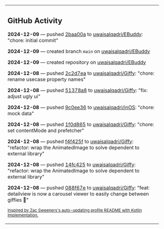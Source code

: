 <table><tr><td valign="top" width="100%">    

## GitHub Activity

**2024-12-09** — pushed [2baa00a](https://github.com/uwaisalqadri/EBuddy/commits/2baa00aa2d0c0ad143a33f52fbccc23736171451) to [uwaisalqadri/EBuddy](https://github.com/uwaisalqadri/EBuddy): "chore: initial commit"

**2024-12-09** — created branch `main` on [uwaisalqadri/EBuddy](https://github.com/uwaisalqadri/EBuddy)

**2024-12-09** — created repository on [uwaisalqadri/EBuddy](https://github.com/uwaisalqadri/EBuddy)

**2024-12-08** — pushed [2c2d7ea](https://github.com/uwaisalqadri/Giffy/commits/2c2d7ea2f1f2a299f7fd3da9ea8ce314dba46de9) to [uwaisalqadri/Giffy](https://github.com/uwaisalqadri/Giffy): "chore: rename usecase property names"

**2024-12-08** — pushed [51378a8](https://github.com/uwaisalqadri/Giffy/commits/51378a8ae8dd07dba73b49788a00fb57269e7023) to [uwaisalqadri/Giffy](https://github.com/uwaisalqadri/Giffy): "fix: adjust ugly ui"

**2024-12-08** — pushed [9c0ee36](https://github.com/uwaisalqadri/inOS/commits/9c0ee365f7c72c5bfbd0687beda10f7ee88cb72f) to [uwaisalqadri/inOS](https://github.com/uwaisalqadri/inOS): "chore: mock data"

**2024-12-08** — pushed [1f0d865](https://github.com/uwaisalqadri/Giffy/commits/1f0d865d0cb91f1d5fd007e9f977ea7e7fe8f878) to [uwaisalqadri/Giffy](https://github.com/uwaisalqadri/Giffy): "chore: set contentMode and prefetcher"

**2024-12-08** — pushed [f4f425f](https://github.com/uwaisalqadri/Giffy/commits/f4f425ff39ded3253ac1fd40ac4ddc4cfd2f4bc9) to [uwaisalqadri/Giffy](https://github.com/uwaisalqadri/Giffy): "refactor: wrap the AnimatedImage to solve dependent to external library"

**2024-12-08** — pushed [14fc425](https://github.com/uwaisalqadri/Giffy/commits/14fc425eab70fbf2f2ef834c5a361e0cd6375390) to [uwaisalqadri/Giffy](https://github.com/uwaisalqadri/Giffy): "refactor: wrap the AnimatedImage to solve dependent to external library"

**2024-12-08** — pushed [088f67e](https://github.com/uwaisalqadri/Giffy/commits/088f67e83070fe1cfad4cf5e907a37adf8c115f6) to [uwaisalqadri/Giffy](https://github.com/uwaisalqadri/Giffy): "feat: detailview is now a carousel viewer to easily change between giffies 🎊"
                
<sub><a href="https://github.com/ZacSweers/ZacSweers/">Inspired by Zac Sweeners's auto-updating profile README with Kotlin Implementation.</a></sub>
        
